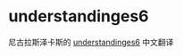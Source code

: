 # understandinges6
尼古拉斯泽卡斯的 [understandinges6][1] 中文翻译

[1]:https://github.com/nzakas/understandinges6
